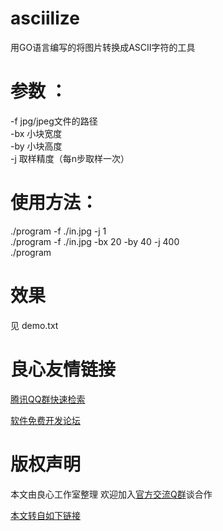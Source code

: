 # asciilize
用GO语言编写的将图片转换成ASCII字符的工具
 
# 参数 ：
-f jpg/jpeg文件的路径  
-bx 小块宽度  
-by 小块高度  
-j 取样精度（每n步取样一次）
  
# 使用方法：
./program -f ./in.jpg -j 1  
./program -f ./in.jpg -bx 20 -by 40 -j 400  
./program  
 
# 效果
见 demo.txt


 # 良心友情链接

[腾讯QQ群快速检索](http://u.720life.cn/s/8cf73f7c)

[软件免费开发论坛](http://u.720life.cn/s/bbb01dc0)

# 版权声明 

本文由良心工作室整理 欢迎加入[官方交流Q群](https://u.720life.cn/s/f2316816)谈合作

[本文转自如下链接](http://u.720life.cn/g/2e71d0f0a5c601172267ba20d3a43c6e58b00059542f7874ec2e2530bdb514e9f9bb8a1cb90791b27abe8c23987242b33a062119503abd861a941f2c362a6e76)